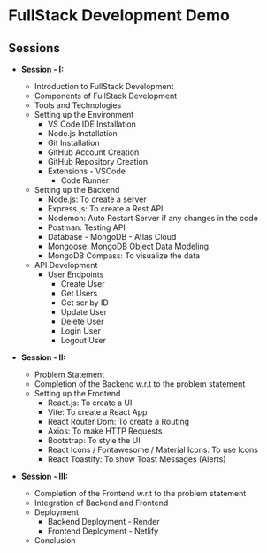 # FullStack Development Demo

## Sessions

- **Session - I:**
    - Introduction to FullStack Development
    - Components of FullStack Development
    - Tools and Technologies
    - Setting up the Environment
        - VS Code IDE Installation
        - Node.js Installation
        - Git Installation
        - GitHub Account Creation
        - GitHub Repository Creation 
        - Extensions - VSCode
            - Code Runner
    - Setting up the Backend
        - Node.js: To create a server
        - Express.js: To create a Rest API
        - Nodemon: Auto Restart Server if any changes in the code
        - Postman: Testing API
        - Database - MongoDB - Atlas Cloud
        - Mongoose: MongoDB Object Data Modeling
        - MongoDB Compass: To visualize the data
    - API Development 
        - User Endpoints
            - Create User
            - Get Users
            - Get ser by ID
            - Update User
            - Delete User
            - Login User
            - Logout User

- **Session - II:**
    - Problem Statement
    - Completion of the Backend w.r.t to the problem statement
    - Setting up the Frontend
        - React.js: To create a UI
        - Vite: To create a React App
        - React Router Dom: To create a Routing
        - Axios: To make HTTP Requests
        - Bootstrap: To style the UI
        - React Icons / Fontawesome / Material Icons: To use Icons
        - React Toastify: To show Toast Messages (Alerts)
    
- **Session - III:**
    - Completion of the Frontend w.r.t to the problem statement
    - Integration of Backend and Frontend
    - Deployment
        - Backend Deployment - Render
        - Frontend Deployment - Netlify
    - Conclusion